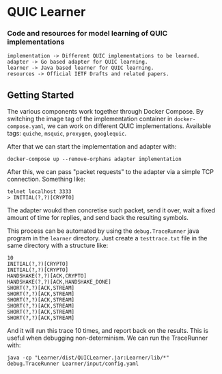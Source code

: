 # QUIC Learner
### Code and resources for model learning of QUIC implementations

```
implementation -> Different QUIC implementations to be learned.
adapter -> Go based adapter for QUIC learning.
learner -> Java based learner for QUIC learning.
resources -> Official IETF Drafts and related papers.
```

## Getting Started

The various components work together through Docker Compose. By switching the image tag of the implementation container in `docker-compose.yaml`, we can work on different QUIC implementations.
Available tags: `quiche`, `msquic`, `proxygen`, `googlequic`.

After that we can start the implementation and adapter with:
```
docker-compose up --remove-orphans adapter implementation
```

After this, we can pass "packet requests" to the adapter via a simple TCP connection. Something like:
```
telnet localhost 3333
> INITIAL(?,?)[CRYPTO]
```
The adapter woukd then concretise such packet, send it over, wait a fixed amount of time for replies, and send back the resulting symbols.

This process can be automated by using the `debug.TraceRunner` java program in the `learner` directory. Just create a `testtrace.txt` file in the same directory with a structure like:
```
10
INITIAL(?,?)[CRYPTO]
INITIAL(?,?)[CRYPTO]
HANDSHAKE(?,?)[ACK,CRYPTO]
HANDSHAKE(?,?)[ACK,HANDSHAKE_DONE]
SHORT(?,?)[ACK,STREAM]
SHORT(?,?)[ACK,STREAM]
SHORT(?,?)[ACK,STREAM]
SHORT(?,?)[ACK,STREAM]
SHORT(?,?)[ACK,STREAM]
SHORT(?,?)[ACK,STREAM]
```

And it will run this trace 10 times, and report back on the results. This is useful when debugging non-determinism. We can run the TraceRunner with:
```
java -cp "Learner/dist/QUICLearner.jar:Learner/lib/*" debug.TraceRunner Learner/input/config.yaml
```
